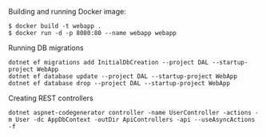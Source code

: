 Building and running Docker image:

```
$ docker build -t webapp .
$ docker run -d -p 8080:80 --name webapp webapp
```

Running DB migrations
```
dotnet ef migrations add InitialDbCreation --project DAL --startup-project WebApp
dotnet ef database update --project DAL --startup-project WebApp
dotnet ef database drop --project DAL --startup-project WebApp

```
Creating REST controllers
```
dotnet aspnet-codegenerator controller -name UserController -actions -m User -dc AppDbContext -outDir ApiControllers -api --useAsyncActions  -f
```
